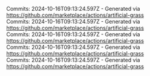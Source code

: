 Commits: 2024-10-16T09:13:24.597Z - Generated via https://github.com/marketplace/actions/artificial-grass
<br>
Commits: 2024-10-16T09:13:24.597Z - Generated via https://github.com/marketplace/actions/artificial-grass
<br>
Commits: 2024-10-16T09:13:24.597Z - Generated via https://github.com/marketplace/actions/artificial-grass
<br>
Commits: 2024-10-16T09:13:24.597Z - Generated via https://github.com/marketplace/actions/artificial-grass
<br>
Commits: 2024-10-16T09:13:24.597Z - Generated via https://github.com/marketplace/actions/artificial-grass
<br>
